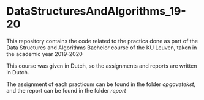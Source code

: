 # DataStructuresAndAlgorithms_19-20
This repository contains the code related to the practica done as part of the Data Structures and Algorithms Bachelor course of the KU Leuven, taken in the academic year 2019-2020

This course was given in Dutch, so the assignments and reports are written in Dutch.

The assignment of each practicum can be found in the folder *opgavetekst*, and the report can be found in the folder *report*
